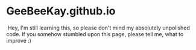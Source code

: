 ﻿# GeeBeeKay.github.io
﻿
﻿Hey, I'm still learning this, so please don't mind my absolutely unpolished code.
﻿If you somehow stumbled upon this page, please tell me, what to improve :)
